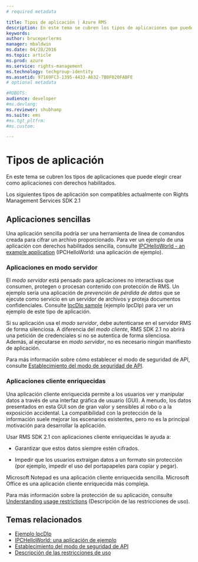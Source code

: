 ```yaml
---
# required metadata

title: Tipos de aplicación | Azure RMS
description: En este tema se cubren los tipos de aplicaciones que puede elegir crear como aplicaciones con derechos habilitados.
keywords:
author: bruceperlerms
manager: mbaldwin
ms.date: 04/28/2016
ms.topic: article
ms.prod: azure
ms.service: rights-management
ms.technology: techgroup-identity
ms.assetid: 97169FC3-1395-4433-A632-7B0F020FABFE
# optional metadata

#ROBOTS:
audience: developer
#ms.devlang:
ms.reviewer: shubhamp
ms.suite: ems
#ms.tgt_pltfrm:
#ms.custom:

---
```


# Tipos de aplicación


En este tema se cubren los tipos de aplicaciones que puede elegir crear como aplicaciones con derechos habilitados.

Los siguientes tipos de aplicación son compatibles actualmente con Rights Management Services SDK 2.1

## Aplicaciones sencillas

Una aplicación sencilla podría ser una herramienta de línea de comandos creada para cifrar un archivo proporcionado. Para ver un ejemplo de una aplicación con derechos habilitados sencilla, consulte [IPCHelloWorld - an example application](how-to-build-your-first-application.md) (IPCHelloWorld: una aplicación de ejemplo).

### Aplicaciones en modo servidor

El *modo servidor* está pensado para aplicaciones no interactivas que consumen, protegen o procesan contenido con protección de RMS. Un ejemplo sería una aplicación de *prevención de pérdida de datos* que se ejecute como servicio en un servidor de archivos y proteja documentos confidenciales. Consulte [IpcDlp sample](https://Code.MSDN.Microsoft.Com/IpcDlp-Sample-Application-d30bb99d) (ejemplo IpcDlp) para ver un ejemplo de este tipo de aplicación.

Si su aplicación usa el *modo servidor*, debe autenticarse en el servidor RMS de forma silenciosa. A diferencia del *modo cliente*, RMS SDK 2.1 no abrirá una petición de credenciales si no se autentica de forma silenciosa. Además, al ejecutarse en *modo servidor*, no es necesario ningún manifiesto de aplicación.

Para más información sobre cómo establecer el modo de seguridad de API, consulte [Establecimiento del modo de seguridad de API](setting-the-api-security-mode-api-mode.md).

### Aplicaciones cliente enriquecidas

Una aplicación cliente enriquecida permite a los usuarios ver y manipular datos a través de una interfaz gráfica de usuario (GUI). A menudo, los datos presentados en esta GUI son de gran valor y sensibles al robo o a la exposición accidental. La compatibilidad con la protección de la información suele mejorar los escenarios existentes, pero no es la principal motivación para desarrollar la aplicación.

Usar RMS SDK 2.1 con aplicaciones cliente enriquecidas le ayuda a:

-   Garantizar que estos datos siempre estén cifrados.

-   Impedir que los usuarios extraigan datos a un formato sin protección (por ejemplo, impedir el uso del portapapeles para copiar y pegar).

Microsoft Notepad es una aplicación cliente enriquecida sencilla. Microsoft Office es una aplicación cliente enriquecida más compleja.

Para más información sobre la protección de su aplicación, consulte [Understanding usage restrictions](understanding-usage-restrictions.md) (Descripción de las restricciones de uso).

## Temas relacionados

* [Ejemplo IpcDlp](https://Code.MSDN.Microsoft.Com/IpcDlp-Sample-Application-d30bb99d)
* [IPCHelloWorld: una aplicación de ejemplo](how-to-build-your-first-application.md)
* [Establecimiento del modo de seguridad de API](setting-the-api-security-mode-api-mode.md)
* [Descripción de las restricciones de uso](understanding-usage-restrictions.md)


<!--HONumber=Jun16_HO2-->


